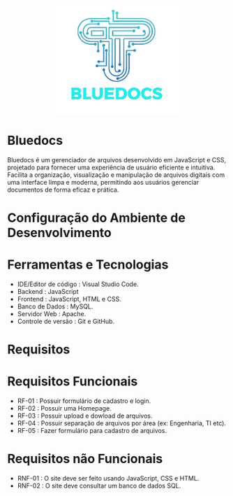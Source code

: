 <div align="center">
  <img src="https://github.com/lucaasxz/Bluedocs/blob/main/Public/img/logo.png" alt=" " width="300">
</div>

# Bluedocs
Bluedocs é um gerenciador de arquivos desenvolvido em JavaScript e CSS, projetado para fornecer uma experiência de usuário eficiente e intuitiva. Facilita a organização, visualização e manipulação de arquivos digitais com uma interface limpa e moderna, permitindo aos usuários gerenciar documentos de forma eficaz e prática.

# Configuração do Ambiente de Desenvolvimento 
# Ferramentas e Tecnologias 
- IDE/Editor de código : Visual Studio Code.
- Backend : JavaScript
- Frontend : JavaScript, HTML e CSS.
- Banco de Dados : MySQL.
- Servidor Web : Apache.
- Controle de versão : Git e GitHub.

# Requisitos 
# Requisitos Funcionais
- RF-01 : Possuir formulário de cadastro e login.
- RF-02 : Possuir uma Homepage.
- RF-03 : Possuir upload e dowload de arquivos.
- RF-04 : Possuir separação de arquivos por área (ex: Engenharia, TI etc).
- RF-05 : Fazer formulário para cadastro de arquivos.

# Requisitos não Funcionais
- RNF-01 : O site deve ser feito usando JavaScript, CSS e HTML.
- RNF-02 : O site deve consultar um banco de dados SQL.

